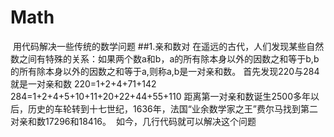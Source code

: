 # Math
  用代码解决一些传统的数学问题
##1.亲和数对
  在遥远的古代，人们发现某些自然数之间有特殊的关系：如果两个数a和b，a的所有除本身以外的因数之和等于b,b的所有除本身以外的因数之和等于a,则称a,b是一对亲和数。
  首先发现220与284就是一对亲和数
  220=1+2+4+71+142
  284=1+2+4+5+10+11+20+22+44+55+110
  距离第一对亲和数诞生2500多年以后，历史的车轮转到十七世纪，1636年，法国“业余数学家之王”费尔马找到第二对亲和数17296和18416。
  如今，几行代码就可以解决这个问题
